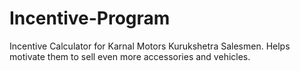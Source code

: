 # Incentive-Program
Incentive Calculator for Karnal Motors Kurukshetra Salesmen. Helps motivate them to sell even more accessories and vehicles.
